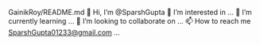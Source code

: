 GainikRoy/README.md
👋 Hi, I’m @SparshGupta
👀 I’m interested in ...
🌱 I’m currently learning ...
💞️ I’m looking to collaborate on ...
📫 How to reach me SparshGupta01233@gmail.com ...

<!--
**sparshguptaa/Sparshguptaa** is a ✨ _special_ ✨ repository because its `README.md` (this file) appears on your GitHub profile.

Here are some ideas to get you started:

- 🔭 I’m currently working on ...
- 🌱 I’m currently learning ...
- 👯 I’m looking to collaborate on ...
- 🤔 I’m looking for help with ...
- 💬 Ask me about ...
- 📫 How to reach me: ...
- 😄 Pronouns: ...
- ⚡ Fun fact: ...
-->
